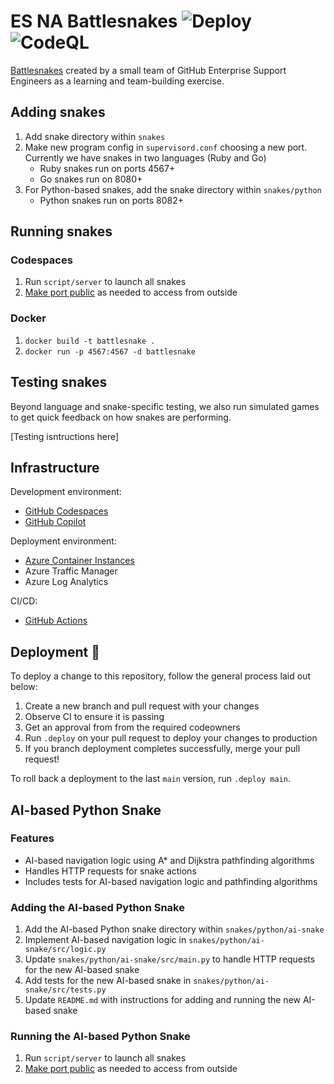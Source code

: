 # ES NA Battlesnakes ![Deploy](https://github.com/es-na-battlesnake/snakes/actions/workflows/deploy-branch.yml/badge.svg) ![CodeQL](https://github.com/es-na-battlesnake/snakes/actions/workflows/codeql-analysis.yml/badge.svg)

[Battlesnakes](https://play.battlesnake.com/) created by a small team of GitHub Enterprise Support Engineers as a learning and team-building exercise.

## Adding snakes

1. Add snake directory within `snakes`
2. Make new program config in `supervisord.conf` choosing a new port. Currently we have snakes in two languages (Ruby and Go)
     - Ruby snakes run on ports 4567+
     - Go snakes run on 8080+
3. For Python-based snakes, add the snake directory within `snakes/python`
     - Python snakes run on ports 8082+

## Running snakes

### Codespaces

1. Run `script/server` to launch all snakes
2. [Make port public](https://docs.github.com/en/codespaces/developing-in-codespaces/forwarding-ports-in-your-codespace#sharing-a-port) as needed to access from outside

### Docker

1. `docker build -t battlesnake .`
2. `docker run -p 4567:4567 -d battlesnake`

## Testing snakes

Beyond language and snake-specific testing, we also run simulated games to get quick feedback on how snakes are performing.

[Testing isntructions here]

## Infrastructure

Development environment:
- [GitHub Codespaces](https://github.com/features/codespaces)
- [GitHub Copilot](https://copilot.github.com/)

Deployment environment:
- [Azure Container Instances](https://github.com/es-na-battlesnake/snakes/blob/main/.github/workflows/docker-image.yml#L31)
- Azure Traffic Manager
- Azure Log Analytics

CI/CD:
- [GitHub Actions](https://github.com/es-na-battlesnake/snakes/tree/main/.github/workflows)

## Deployment 🚀

To deploy a change to this repository, follow the general process laid out below:

1. Create a new branch and pull request with your changes
1. Observe CI to ensure it is passing
1. Get an approval from from the required codeowners
1. Run `.deploy` on your pull request to deploy your changes to production
1. If you branch deployment completes successfully, merge your pull request!

To roll back a deployment to the last `main` version, run `.deploy main`.

## AI-based Python Snake

### Features

* AI-based navigation logic using A* and Dijkstra pathfinding algorithms
* Handles HTTP requests for snake actions
* Includes tests for AI-based navigation logic and pathfinding algorithms

### Adding the AI-based Python Snake

1. Add the AI-based Python snake directory within `snakes/python/ai-snake`
2. Implement AI-based navigation logic in `snakes/python/ai-snake/src/logic.py`
3. Update `snakes/python/ai-snake/src/main.py` to handle HTTP requests for the new AI-based snake
4. Add tests for the new AI-based snake in `snakes/python/ai-snake/src/tests.py`
5. Update `README.md` with instructions for adding and running the new AI-based snake

### Running the AI-based Python Snake

1. Run `script/server` to launch all snakes
2. [Make port public](https://docs.github.com/en/codespaces/developing-in-codespaces/forwarding-ports-in-your-codespace#sharing-a-port) as needed to access from outside
